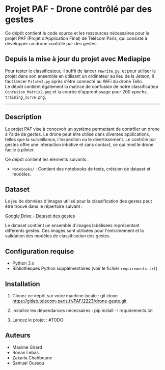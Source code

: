 # Projet PAF - Drone contrôlé par des gestes

Ce dépôt contient le code source et les ressources nécessaires pour le projet PAF (Projet d'Application Final) de Télécom Paris, qui consiste à développer un drone contrôlé par des gestes.

## Depuis la mise à jour du projet avec Mediapipe

Pour tester le classificateur, il suffit de lancer `rewrite.py`, et pour utiliser le projet dans son ensemble en utilisant un ordinateur au lieu de la Jetson, il faut lancer `Pilotv2.py` après s'être connecté au WiFi du drone Tello.  
Le dépôt contient également la matrice de confusion de notre classificateur `Confusion_Matrix2.png` et la courbe d'apprentissage pour 200 *epochs*, `training_curve.png`.

---


## Description

Le projet PAF vise à concevoir un système permettant de contrôler un drone à l'aide de gestes. Le drone peut être utilisé dans diverses applications, telles que la surveillance, l'inspection ou le divertissement. Le contrôle par gestes offre une interaction intuitive et sans contact, ce qui rend le drone facile à piloter.

Ce dépôt contient les éléments suivants :

- `Notebooks/` : Contient des notebooks de tests, crétaion de dataset et modèles.

## Dataset

Le jeu de données d'images utilisé pour la classification des gestes peut être trouvé dans le répertoire suivant :

[Google Drive - Dataset des gestes](https://drive.google.com/drive/folders/1XUJaZuG0i3bU9YkrffDBqSbyEIbv4aLF?usp=drive_link)

Le dataset contient un ensemble d'images labélisées représentant différents gestes. Ces images sont utilisées pour l'entraînement et la validation des modèles de classification des gestes.

## Configuration requise

- Python 3.x
- Bibliothèques Python supplémentaires (voir le fichier `requirements.txt`)

## Installation

1. Clonez ce dépôt sur votre machine locale :
git clone https://gitlab.telecom-paris.fr/PAF/2223/drone-geste.git

2. Installez les dépendances nécessaires :
pip install -r requirements.txt

3. Lancez le projet :
#TODO

## Auteurs

- Maxime Girard
- Ronan Lebas
- Zakaria Chahboune
- Samuel Oussou
